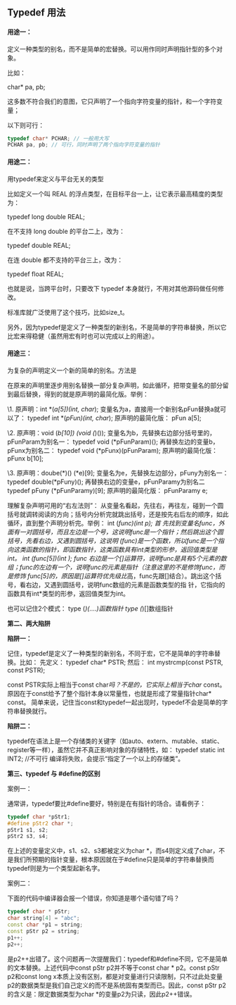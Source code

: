 ## Typedef 用法

#### **用途一：**

定义一种类型的别名，而不是简单的宏替换。可以用作同时声明指针型的多个对象。

比如：

char* pa, pb;  

这多数不符合我们的意图，它只声明了一个指向字符变量的指针，和一个字符变量；

以下则可行：

```c++
typedef char* PCHAR; // 一般用大写
PCHAR pa, pb; // 可行，同时声明了两个指向字符变量的指针
```

#### **用途二：**

用typedef来定义与平台无关的类型

比如定义一个叫 REAL 的浮点类型，在目标平台一上，让它表示最高精度的类型为：

typedef long double REAL; 

在不支持 long double 的平台二上，改为：

typedef double REAL; 

在连 double 都不支持的平台三上，改为：

typedef float REAL; 

也就是说，当跨平台时，只要改下 typedef 本身就行，不用对其他源码做任何修改。

标准库就广泛使用了这个技巧，比如size_t。

另外，因为typedef是定义了一种类型的新别名，不是简单的字符串替换，所以它比宏来得稳健（虽然用宏有时也可以完成以上的用途）。

#### **用途三：**

为复杂的声明定义一个新的简单的别名。方法是

在原来的声明里逐步用别名替换一部分复杂声明，如此循环，把带变量名的部分留到最后替换，得到的就是原声明的最简化版。举例：

\1. 原声明：int *(*a[5])(int, char*);
变量名为a，直接用一个新别名pFun替换a就可以了：
typedef int *(*pFun)(int, char*); 
原声明的最简化版：
pFun a[5];

\2. 原声明：void (*b[10]) (void (*)());
变量名为b，先替换右边部分括号里的，pFunParam为别名一：
typedef void (*pFunParam)();
再替换左边的变量b，pFunx为别名二：
typedef void (*pFunx)(pFunParam);
原声明的最简化版：
pFunx b[10];

\3. 原声明：doube(*)() (*e)[9]; 
变量名为e，先替换左边部分，pFuny为别名一：
typedef double(*pFuny)();
再替换右边的变量e，pFunParamy为别名二
typedef pFuny (*pFunParamy)[9];
原声明的最简化版：
pFunParamy e;

理解复杂声明可用的“右左法则”：
从变量名看起，先往右，再往左，碰到一个圆括号就调转阅读的方向；括号内分析完就跳出括号，还是按先右后左的顺序，如此循环，直到整个声明分析完。举例：
int (*func)(int *p);
首 先找到变量名func，外面有一对圆括号，而且左边是一个*号，这说明func是一个指针；然后跳出这个圆括号，先看右边，又遇到圆括号，这说明 (*func)是一个函数，所以func是一个指向这类函数的指针，即函数指针，这类函数具有int*类型的形参，返回值类型是int。
int (*func[5])(int *);
func 右边是一个[]运算符，说明func是具有5个元素的数组；func的左边有一个*，说明func的元素是指针（注意这里的*不是修饰func，而是修饰 func[5]的，原因是[]运算符优先级比*高，func先跟[]结合）。跳出这个括号，看右边，又遇到圆括号，说明func数组的元素是函数类型的指 针，它指向的函数具有int*类型的形参，返回值类型为int。

也可以记住2个模式：
type (*)(....)函数指针 
type (*)[]数组指针

**第二、两大陷阱**

**陷阱一：**

记住，typedef是定义了一种类型的新别名，不同于宏，它不是简单的字符串替换。比如：
先定义：
typedef char* PSTR;
然后：
int mystrcmp(const PSTR, const PSTR);

const PSTR实际上相当于const char*吗？不是的，它实际上相当于char* const。
原因在于const给予了整个指针本身以常量性，也就是形成了常量指针char* const。
简单来说，记住当const和typedef一起出现时，typedef不会是简单的字符串替换就行。

**陷阱二：**

typedef在语法上是一个存储类的关键字（如auto、extern、mutable、static、register等一样），虽然它并不真正影响对象的存储特性，如：
typedef static int INT2; //不可行
编译将失败，会提示“指定了一个以上的存储类”。

**第三、typedef 与 #define的区别**

案例一：

通常讲，typedef要比#define要好，特别是在有指针的场合。请看例子：

```c++
typedef char *pStr1;  
#define pStr2 char *;  
pStr1 s1, s2;  
pStr2 s3, s4;  
```

在上述的变量定义中，s1、s2、s3都被定义为char *，而s4则定义成了char，不是我们所预期的指针变量，根本原因就在于#define只是简单的字符串替换而typedef则是为一个类型起新名字。

案例二：

下面的代码中编译器会报一个错误，你知道是哪个语句错了吗？

```c++
typedef char * pStr;  
char string[4] = "abc";  
const char *p1 = string;  
const pStr p2 = string;  
p1++;  
p2++;  
```

是p2++出错了。这个问题再一次提醒我们：typedef和#define不同，它不是简单的文本替换。上述代码中const pStr p2并不等于const char * p2。const pStr p2和const long x本质上没有区别，都是对变量进行只读限制，只不过此处变量p2的数据类型是我们自己定义的而不是系统固有类型而已。因此，const pStr p2的含义是：限定数据类型为char *的变量p2为只读，因此p2++错误。
